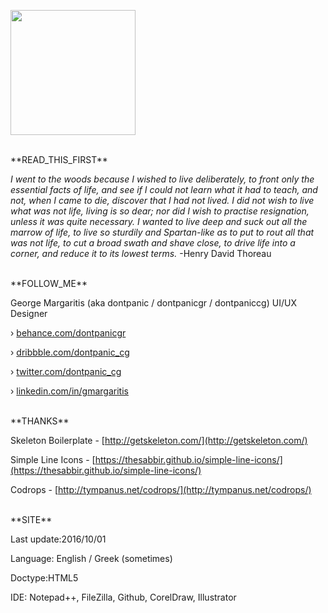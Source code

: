 [<img src="https://dontpanicgr.github.io/images/gm_logo-sm.svg" style="width:200px;">](http://dontpanicgr.com/)


<br />
**READ_THIS_FIRST**

*I went to the woods because I wished to live deliberately, to front only the essential facts of life, and see if I could not learn what it had to teach, and not, when I came to die, discover that I had not lived. I did not wish to live what was not life, living is so dear; nor did I wish to practise resignation, unless it was quite necessary. I wanted to live deep and suck out all the marrow of life, to live so sturdily and Spartan-like as to put to rout all that was not life, to cut a broad swath and shave close, to drive life into a corner, and reduce it to its lowest terms.*
-Henry David Thoreau


<br />
**FOLLOW_ME**

George Margaritis (aka dontpanic / dontpanicgr / dontpaniccg)
UI/UX Designer 

› [behance.com/dontpanicgr](http://behance.com/dontpanicgr)

› [dribbble.com/dontpanic_cg](http://dribbble.com/dontpanic_cg)

› [twitter.com/dontpanic_cg](http://twitter.com/dontpanic_cg)

› [linkedin.com/in/gmargaritis](http://linkedin.com/in/gmargaritis
)

<br />
**THANKS**

Skeleton Boilerplate - [http://getskeleton.com/](http://getskeleton.com/)

Simple Line Icons - [https://thesabbir.github.io/simple-line-icons/](https://thesabbir.github.io/simple-line-icons/)

Codrops - [http://tympanus.net/codrops/](http://tympanus.net/codrops/)


<br />
**SITE**

Last update:2016/10/01

Language: English / Greek (sometimes)

Doctype:HTML5

IDE: Notepad++, FileZilla, Github, CorelDraw, Illustrator
